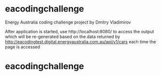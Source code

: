 # eacodingchallenge

Energy Australia coding challenge project by Dmitry Vladimirov

After application is started, use http://localhost:8080/ to access the output which will be re-generated based on the data returned by http://eacodingtest.digital.energyaustralia.com.au/api/v1/cars each time the page is accessed
# eacodingchallenge
